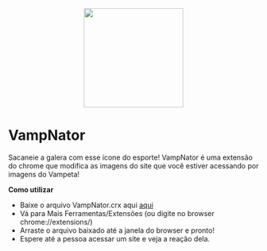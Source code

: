 <div style="text-align:center">
	<img src ="http://paulooliveira.s3-sa-east-1.amazonaws.com/portfolios/avatars/000/000/022/original/modelo_imagem_portfolio.png?1497320084" width="200px" />
</div>

# VampNator
Sacaneie a galera com esse ícone do esporte! VampNator é uma extensão do chrome que modifica as imagens do site que você estiver acessando por imagens do Vampeta!

**Como utilizar**
* Baixe o arquivo VampNator.crx aqui <a href="http://paulooliveira.herokuapp.com/" target="_blank">aqui</a>
* Vá para Mais Ferramentas/Extensões (ou digite no browser chrome://extensions/)
* Arraste o arquivo baixado até a janela do browser e pronto!
* Espere até a pessoa acessar um site e veja a reação dela.
